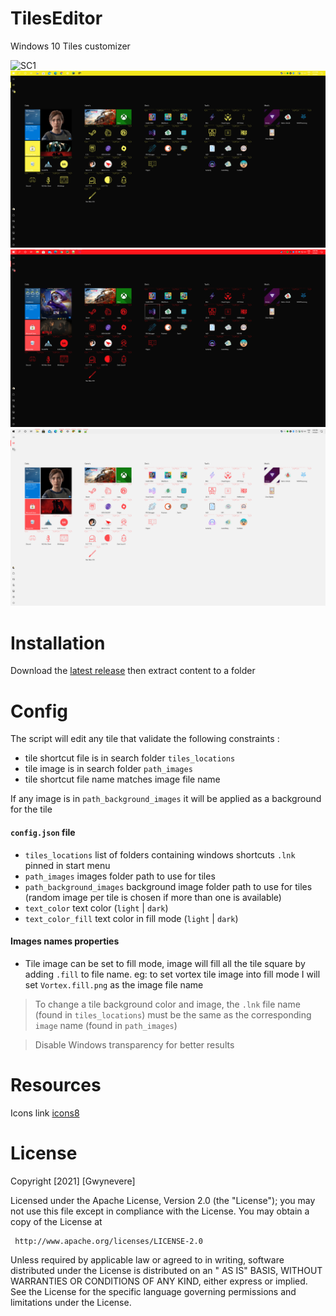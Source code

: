 # TilesEditor

Windows 10 Tiles customizer

![SC1](https://github.com/Gwynevere/TilesEditor/blob/main/blob/assets/yellow-black.PNG)
![SC2](https://github.com/Gwynevere/TilesEditor/blob/main/blob/assets/yellow-black-fs.PNG)
![SC3](https://github.com/Gwynevere/TilesEditor/blob/main/blob/assets/red-black-fs.PNG)
![SC4](https://github.com/Gwynevere/TilesEditor/blob/main/blob/assets/red-grey-fs.PNG)


# Installation

Download the [latest release](https://github.com/Gwynevere/TilesEditor/releases) then extract content to a folder

# Config

The script will edit any tile that validate the following constraints :
- tile shortcut file is in search folder `tiles_locations`
- tile image is in search folder `path_images`
- tile shortcut file name matches image file name

If any image is in `path_background_images` it will be applied as a background for the tile

#### `config.json` file

- `tiles_locations` list of folders containing windows shortcuts `.lnk` pinned in start menu
- `path_images` images folder path to use for tiles
- `path_background_images` background image folder path to use for tiles (random image per tile is chosen if more than one is available)
- `text_color` text color (`light` | `dark`)
- `text_color_fill` text color in fill mode (`light` | `dark`)

#### Images names properties
- Tile image can be set to fill mode, image will fill all the tile square by adding `.fill` to file name. eg: to set vortex tile image into fill mode I will set `Vortex.fill.png` as the image file name 

>To change a tile background color and image, the `.lnk` file name (found in `tiles_locations`) must be
the same as the corresponding `image` name (found in `path_images`)

>Disable Windows transparency for better results

# Resources
Icons link [icons8](https://icons8.com/icons)

# License

Copyright [2021] [Gwynevere]

Licensed under the Apache License, Version 2.0 (the "License"); you may not use this file except in compliance with the
License. You may obtain a copy of the License at

     http://www.apache.org/licenses/LICENSE-2.0

Unless required by applicable law or agreed to in writing, software distributed under the License is distributed on an "
AS IS" BASIS, WITHOUT WARRANTIES OR CONDITIONS OF ANY KIND, either express or implied. See the License for the specific
language governing permissions and limitations under the License.
